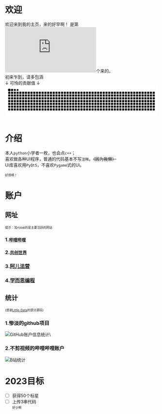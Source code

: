 # 欢迎
欢迎来到我的主页，来的好早啊！
是第![count](https://hitwebcounter.com/counter/counter.php?page=8674372&style=0008&nbdigits=5&type=page&initCount=0)个来的。\
初来乍到，请多包涵\
↓ 可怜的贡献值 ↓
<picture>
  <source media="(prefers-color-scheme: dark)" srcset="https://raw.githubusercontent.com/zhuo-yue-shi/zhuo-yue-shi/output/github-contribution-grid-snake-dark.svg">
  <source media="(prefers-color-scheme: light)" srcset="https://raw.githubusercontent.com/zhuo-yue-shi/zhuo-yue-shi/output/github-contribution-grid-snake.svg">
  <img alt="github contribution grid snake animation" src="https://raw.githubusercontent.com/zhuo-yue-shi/zhuo-yue-shi/output/github-contribution-grid-snake.svg">
</picture>

# 介绍
本人`python`小学者一枚，也会点`c++`；\
喜欢做各种UI程序，普通的代码基本不写`注释`。~~（因为我懒）~~\
Ui库喜欢用`PyQt5`，不喜欢`Pygame`式的Ui。

<font size = 0.5>好烦啊！</font>

# 账户
## 网址
<font size = 0.5>提示：加`代码框`的是主要活跃的网站</font>
### 1.[`哔哩哔哩`](https://space.bilibili.com/1150235508)
### 2.[`共创世界`](https://www.ccw.site/student/5e8fd7f5e2390a37cb9051e9)
### 3.[阿儿法营](https://aerfaying.com/Users/1253334)
### 4.[学而思编程](https://code.xueersi.com/space/18477113)
## 统计
<font size = 0.5>(感谢[Little-Data](https://github.com/Little-Data/)的部分源码)</font>
### 1.惨淡的github项目
![GitHub账户信息统计](https://github-stats.ubrong.com/api?username=zhuo-yue-shi&show_icons=true)\
### 2.不剪视频的哔哩哔哩账户
![B站统计](https://stats.justsong.cn/api/bilibili/?id=1150235508)

# 2023目标
+ [ ] 获得50个标星
+ [ ] 上传3串代码\
<font size = 0.5>好少啊</font>